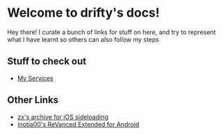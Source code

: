 <!-- # Home -->

# Welcome to drifty's docs! 
Hey there! I curate a bunch of links for stuff on here, and try to represent what I have learnt so others can also follow my steps

## Stuff to check out

- [My Services](/services/Android.html)

## Other Links

- [zx's archive for iOS sideloading](https://t.me/zxc_archive)
- [inotia00's ReVanced Extended for Android](https://github.com/inotia00/revanced-patches)
